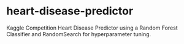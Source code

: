 # heart-disease-predictor
Kaggle Competition Heart Disease Predictor using a Random Forest Classifier and RandomSearch for hyperparameter tuning.
